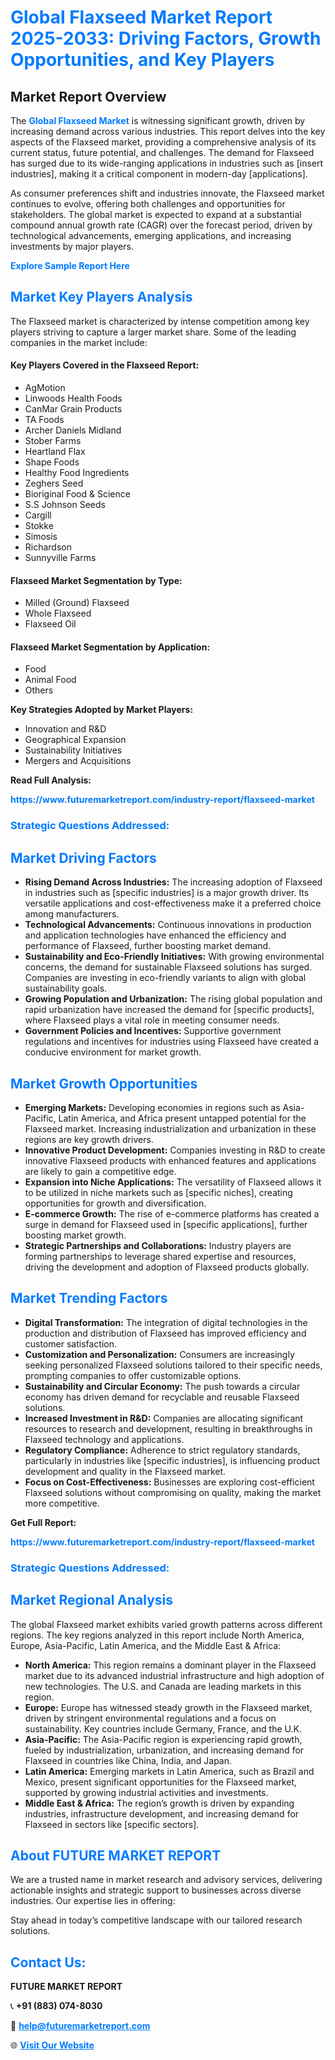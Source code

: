 <h1 style="color: #007BFF;">Global Flaxseed Market Report 2025-2033: Driving Factors, Growth Opportunities, and Key Players</h1>

<section id="overview">
<h2>Market Report Overview</h2>
<p>The <a href="https://www.futuremarketreport.com/industry-report/flaxseed-market" style="color: #007BFF; text-decoration: none;"><strong>Global Flaxseed Market</strong></a> is witnessing significant growth, driven by increasing demand across various industries. This report delves into the key aspects of the Flaxseed market, providing a comprehensive analysis of its current status, future potential, and challenges. The demand for Flaxseed has surged due to its wide-ranging applications in industries such as [insert industries], making it a critical component in modern-day [applications].</p>
<p>As consumer preferences shift and industries innovate, the Flaxseed market continues to evolve, offering both challenges and opportunities for stakeholders. The global market is expected to expand at a substantial compound annual growth rate (CAGR) over the forecast period, driven by technological advancements, emerging applications, and increasing investments by major players.</p>
</section>

<section id="overview">
<p><a href="https://www.futuremarketreport.com/request-sample/reportId=61643" style="color: #007BFF; text-decoration: none;"><strong>Explore Sample Report Here</strong></a></p>
</section>

<section id="key-players">
<h2 style="color: #007BFF;">Market Key Players Analysis</h2>
<p>The Flaxseed market is characterized by intense competition among key players striving to capture a larger market share. Some of the leading companies in the market include:</p>
<h4>Key Players Covered in the Flaxseed Report:</h4>
<ul><li>AgMotion</li><li>Linwoods Health Foods</li><li>CanMar Grain Products</li><li>TA Foods</li><li>Archer Daniels Midland</li><li>Stober Farms</li><li>Heartland Flax</li><li>Shape Foods</li><li>Healthy Food Ingredients</li><li>Zeghers Seed</li><li>Bioriginal Food &amp; Science</li><li>S.S Johnson Seeds</li><li>Cargill</li><li>Stokke</li><li>Simosis</li><li>Richardson</li><li>Sunnyville Farms</li></ul>
<h4>Flaxseed Market Segmentation by Type:</h4>
<ul><li>Milled (Ground) Flaxseed</li><li>Whole Flaxseed</li><li>Flaxseed Oil</li></ul>

<h4>Flaxseed Market Segmentation by Application:</h4>
<ul><li>Food</li><li>Animal Food</li><li>Others</li></ul>
<p><strong>Key Strategies Adopted by Market Players:</strong></p>
<ul>
<li>Innovation and R&D</li>
<li>Geographical Expansion</li>
<li>Sustainability Initiatives</li>
<li>Mergers and Acquisitions</li>
</ul>
</section>

<section>
<p><strong>Read Full Analysis: </strong></p><a href="https://www.futuremarketreport.com/industry-report/flaxseed-market" style="color: #007BFF; text-decoration: none;"><strong>https://www.futuremarketreport.com/industry-report/flaxseed-market</strong></a>
<h3 style="color: #007BFF;">Strategic Questions Addressed:</h3>
</section>

<section id="driving-factors">
<h2 style="color: #007BFF;">Market Driving Factors</h2>
<ul>
<li><strong>Rising Demand Across Industries:</strong> The increasing adoption of Flaxseed in industries such as [specific industries] is a major growth driver. Its versatile applications and cost-effectiveness make it a preferred choice among manufacturers.</li>
<li><strong>Technological Advancements:</strong> Continuous innovations in production and application technologies have enhanced the efficiency and performance of Flaxseed, further boosting market demand.</li>
<li><strong>Sustainability and Eco-Friendly Initiatives:</strong> With growing environmental concerns, the demand for sustainable Flaxseed solutions has surged. Companies are investing in eco-friendly variants to align with global sustainability goals.</li>
<li><strong>Growing Population and Urbanization:</strong> The rising global population and rapid urbanization have increased the demand for [specific products], where Flaxseed plays a vital role in meeting consumer needs.</li>
<li><strong>Government Policies and Incentives:</strong> Supportive government regulations and incentives for industries using Flaxseed have created a conducive environment for market growth.</li>
</ul>
</section>

<section id="growth-opportunities">
<h2 style="color: #007BFF;">Market Growth Opportunities</h2>
<ul>
<li><strong>Emerging Markets:</strong> Developing economies in regions such as Asia-Pacific, Latin America, and Africa present untapped potential for the Flaxseed market. Increasing industrialization and urbanization in these regions are key growth drivers.</li>
<li><strong>Innovative Product Development:</strong> Companies investing in R&D to create innovative Flaxseed products with enhanced features and applications are likely to gain a competitive edge.</li>
<li><strong>Expansion into Niche Applications:</strong> The versatility of Flaxseed allows it to be utilized in niche markets such as [specific niches], creating opportunities for growth and diversification.</li>
<li><strong>E-commerce Growth:</strong> The rise of e-commerce platforms has created a surge in demand for Flaxseed used in [specific applications], further boosting market growth.</li>
<li><strong>Strategic Partnerships and Collaborations:</strong> Industry players are forming partnerships to leverage shared expertise and resources, driving the development and adoption of Flaxseed products globally.</li>
</ul>
</section>

<section id="trending-factors">
<h2 style="color: #007BFF;">Market Trending Factors</h2>
<ul>
<li><strong>Digital Transformation:</strong> The integration of digital technologies in the production and distribution of Flaxseed has improved efficiency and customer satisfaction.</li>
<li><strong>Customization and Personalization:</strong> Consumers are increasingly seeking personalized Flaxseed solutions tailored to their specific needs, prompting companies to offer customizable options.</li>
<li><strong>Sustainability and Circular Economy:</strong> The push towards a circular economy has driven demand for recyclable and reusable Flaxseed solutions.</li>
<li><strong>Increased Investment in R&D:</strong> Companies are allocating significant resources to research and development, resulting in breakthroughs in Flaxseed technology and applications.</li>
<li><strong>Regulatory Compliance:</strong> Adherence to strict regulatory standards, particularly in industries like [specific industries], is influencing product development and quality in the Flaxseed market.</li>
<li><strong>Focus on Cost-Effectiveness:</strong> Businesses are exploring cost-efficient Flaxseed solutions without compromising on quality, making the market more competitive.</li>
</ul>
</section>

<section>
<p><strong>Get Full Report: </strong></p><a href="https://www.futuremarketreport.com/industry-report/flaxseed-market" style="color: #007BFF; text-decoration: none;"><strong>https://www.futuremarketreport.com/industry-report/flaxseed-market</strong></a>
<h3 style="color: #007BFF;">Strategic Questions Addressed:</h3>
</section>


<section id="regional-analysis">
<h2 style="color: #007BFF;">Market Regional Analysis</h2>
<p>The global Flaxseed market exhibits varied growth patterns across different regions. The key regions analyzed in this report include North America, Europe, Asia-Pacific, Latin America, and the Middle East & Africa:</p>
<ul>
<li><strong>North America:</strong> This region remains a dominant player in the Flaxseed market due to its advanced industrial infrastructure and high adoption of new technologies. The U.S. and Canada are leading markets in this region.</li>
<li><strong>Europe:</strong> Europe has witnessed steady growth in the Flaxseed market, driven by stringent environmental regulations and a focus on sustainability. Key countries include Germany, France, and the U.K.</li>
<li><strong>Asia-Pacific:</strong> The Asia-Pacific region is experiencing rapid growth, fueled by industrialization, urbanization, and increasing demand for Flaxseed in countries like China, India, and Japan.</li>
<li><strong>Latin America:</strong> Emerging markets in Latin America, such as Brazil and Mexico, present significant opportunities for the Flaxseed market, supported by growing industrial activities and investments.</li>
<li><strong>Middle East & Africa:</strong> The region’s growth is driven by expanding industries, infrastructure development, and increasing demand for Flaxseed in sectors like [specific sectors].</li>
</ul>
</section>

<footer>
<h2 style="color: #007BFF;">About FUTURE MARKET REPORT</h2>
<p>We are a trusted name in market research and advisory services, delivering actionable insights and strategic support to businesses across diverse industries. Our expertise lies in offering:</p>

<p>Stay ahead in today’s competitive landscape with our tailored research solutions.</p>

<h2 style="color: #007BFF;">Contact Us:</h2>
<p><strong>FUTURE MARKET REPORT</strong></p>
<p>📞 <strong>+91 (883) 074-8030</strong></p>
<p>📧 <strong><a href="mailto:help@futuremarketreport.com" style="color: #007BFF;">help@futuremarketreport.com</a></strong></p>
<p>🌐 <strong><a href="https://www.futuremarketreport.com/" style="color: #007BFF;">Visit Our Website</a></strong></p>
</footer>